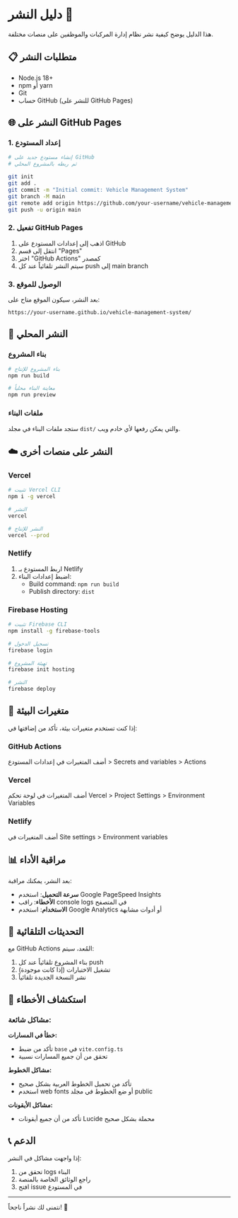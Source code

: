 # دليل النشر 🚀

هذا الدليل يوضح كيفية نشر نظام إدارة المركبات والموظفين على منصات مختلفة.

## 📋 متطلبات النشر

- Node.js 18+
- npm أو yarn
- Git
- حساب GitHub (للنشر على GitHub Pages)

## 🌐 النشر على GitHub Pages

### 1. إعداد المستودع

```bash
# إنشاء مستودع جديد على GitHub
# ثم ربطه بالمشروع المحلي

git init
git add .
git commit -m "Initial commit: Vehicle Management System"
git branch -M main
git remote add origin https://github.com/your-username/vehicle-management-system.git
git push -u origin main
```

### 2. تفعيل GitHub Pages

1. اذهب إلى إعدادات المستودع على GitHub
2. انتقل إلى قسم "Pages"
3. اختر "GitHub Actions" كمصدر
4. سيتم النشر تلقائياً عند كل push إلى main branch

### 3. الوصول للموقع

بعد النشر، سيكون الموقع متاح على:
```
https://your-username.github.io/vehicle-management-system/
```

## 🔧 النشر المحلي

### بناء المشروع

```bash
# بناء المشروع للإنتاج
npm run build

# معاينة البناء محلياً
npm run preview
```

### ملفات البناء

ستجد ملفات البناء في مجلد `dist/` والتي يمكن رفعها لأي خادم ويب.

## ☁️ النشر على منصات أخرى

### Vercel

```bash
# تثبيت Vercel CLI
npm i -g vercel

# النشر
vercel

# النشر للإنتاج
vercel --prod
```

### Netlify

1. اربط المستودع بـ Netlify
2. اضبط إعدادات البناء:
   - Build command: `npm run build`
   - Publish directory: `dist`

### Firebase Hosting

```bash
# تثبيت Firebase CLI
npm install -g firebase-tools

# تسجيل الدخول
firebase login

# تهيئة المشروع
firebase init hosting

# النشر
firebase deploy
```

## 🔐 متغيرات البيئة

إذا كنت تستخدم متغيرات بيئة، تأكد من إضافتها في:

### GitHub Actions
أضف المتغيرات في إعدادات المستودع > Secrets and variables > Actions

### Vercel
أضف المتغيرات في لوحة تحكم Vercel > Project Settings > Environment Variables

### Netlify
أضف المتغيرات في Site settings > Environment variables

## 📊 مراقبة الأداء

بعد النشر، يمكنك مراقبة:

- **سرعة التحميل**: استخدم Google PageSpeed Insights
- **الأخطاء**: راقب console logs في المتصفح
- **الاستخدام**: استخدم Google Analytics أو أدوات مشابهة

## 🔄 التحديثات التلقائية

مع GitHub Actions المُعد، سيتم:

1. بناء المشروع تلقائياً عند كل push
2. تشغيل الاختبارات (إذا كانت موجودة)
3. نشر النسخة الجديدة تلقائياً

## 🐛 استكشاف الأخطاء

### مشاكل شائعة:

**خطأ في المسارات:**
- تأكد من ضبط `base` في `vite.config.ts`
- تحقق من أن جميع المسارات نسبية

**مشاكل الخطوط:**
- تأكد من تحميل الخطوط العربية بشكل صحيح
- استخدم web fonts أو ضع الخطوط في مجلد public

**مشاكل الأيقونات:**
- تأكد من أن جميع أيقونات Lucide محملة بشكل صحيح

## 📞 الدعم

إذا واجهت مشاكل في النشر:

1. تحقق من logs البناء
2. راجع الوثائق الخاصة بالمنصة
3. افتح issue في المستودع

---

نتمنى لك نشراً ناجحاً! 🎉
